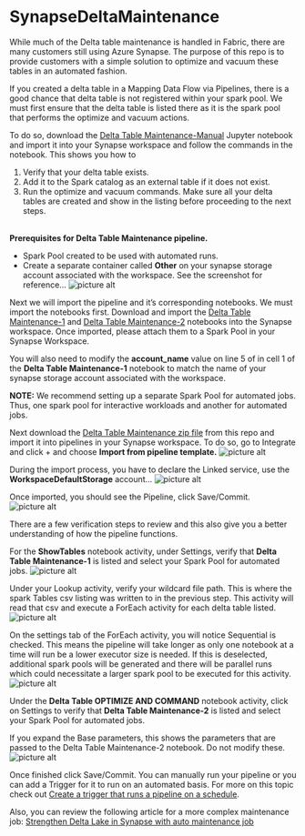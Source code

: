 # SynapseDeltaMaintenance

While much of the Delta table maintenance is handled in Fabric, there are many customers still using Azure Synapse.  The purpose of this repo is to provide customers with a simple solution to optimize and vacuum these tables in an automated fashion.

If you created a delta table in a Mapping Data Flow via Pipelines, there is a good chance that delta table is not registered within your spark pool.  We must first ensure that the delta table is listed there as it is the spark pool that performs the optimize and vacuum actions.

To do so, download the [Delta Table Maintenance-Manual](/files/Delta%20Table%20Maintenance-Manual.ipynb) Jupyter notebook and import it into your Synapse workspace and follow the commands in the notebook.  This shows you how to 
1)	Verify that your delta table exists.
2)	Add it to the Spark catalog as an external table if it does not exist.
3)	Run the optimize and vacuum commands.
Make sure all your delta tables are created and show in the listing before proceeding to the next steps.
<br>&nbsp;<br>

<b>Prerequisites for Delta Table Maintenance pipeline.</b>
-	Spark Pool created to be used with automated runs.
-	Create a separate container called <b>Other</b> on your synapse storage account associated with the workspace.  See the screenshot for reference…
![picture alt](/img/1.png)

Next we will import the pipeline and it’s corresponding notebooks.  We must import the notebooks first.  Download and import the [Delta Table Maintenance-1](/files/Delta%20Table%20Maintenance-1.ipynb) and [Delta Table Maintenance-2](/files/Delta%20Table%20Maintenance-2.ipynb) notebooks into the Synapse workspace.  Once imported, please attach them to a Spark Pool in your Synapse Workspace. 

You will also need to modify the <b>account_name</b> value on line 5 of in cell 1 of the <b>Delta Table Maintenance-1</b> notebook to match the name of your synapse storage account associated with the workspace.  

<b>NOTE:</b>  We recommend setting up a separate Spark Pool for automated jobs.  Thus, one spark pool for interactive workloads and another for automated jobs.

Next download the [Delta Table Maintenance zip file](/files/Delta%20Table%20Maintenance.zip) from this repo and import it into pipelines in your Synapse workspace.  To do so, go to Integrate and click + and choose <b>Import from pipeline template.</b>
![picture alt](/img/2.png)

During the import process, you have to declare the Linked service, use the <b>WorkspaceDefaultStorage</b> account…
![picture alt](/img/3.png)

Once imported, you should see the Pipeline, click Save/Commit.
![picture alt](/img/4.png)

There are a few verification steps to review and this also give you a better understanding of how the pipeline functions.

For the <b>ShowTables</b> notebook activity, under Settings, verify that <b>Delta Table Maintenance-1</b> is listed and select your Spark Pool for automated jobs.
![picture alt](/img/5.png)

Under your Lookup activity, verify your wildcard file path.  This is where the spark Tables csv listing was written to in the previous step.  This activity will read that csv and execute a ForEach activity for each delta table listed.
![picture alt](/img/6.png)

On the settings tab of the ForEach activity, you will notice Sequential is checked.  This means the pipeline will take longer as only one notebook at a time will run be a lower executor size is needed.  If this is deselected, additional spark pools will be generated and there will be parallel runs which could necessitate a larger spark pool to be executed for this activity.  
![picture alt](/img/7.png)

Under the <b>Delta Table OPTIMIZE AND COMMAND</b> notebook activity, click on Settings to verify that <b>Delta Table Maintenance-2</b> is listed and select your Spark Pool for automated jobs.

If you expand the Base parameters, this shows the parameters that are passed to the Delta Table Maintenance-2 notebook.  Do not modify these.
![picture alt](/img/8.png)

Once finished click Save/Commit.
You can manually run your pipeline or you can add a Trigger for it to run on an automated basis.  For more on this topic check out [Create a trigger that runs a pipeline on a schedule](https://learn.microsoft.com/en-us/azure/data-factory/how-to-create-schedule-trigger?tabs=data-factory). 

Also, you can review the following article for a more complex maintenance job: [Strengthen Delta Lake in Synapse with auto maintenance job](https://techcommunity.microsoft.com/t5/azure-synapse-analytics-blog/strengthen-delta-lake-in-synapse-with-auto-maintenance-job/ba-p/3737161#:~:text=Maintenance%20Needed%20for%20Delta%20Lakes%201%20The%20%E2%80%9C,size%20is%20performed%20by%20the%20Vacuum%20command.%20)